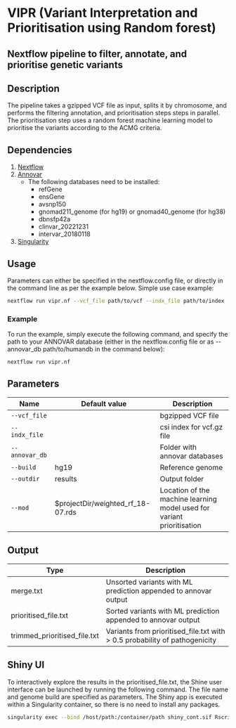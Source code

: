 # VIPR (Variant Interpretation and Prioritisation using Random forest) 

## Nextflow pipeline to filter, annotate, and prioritise genetic variants

## Description
The pipeline takes a gzipped VCF file as input, splits it by chromosome, and performs the filtering annotation, and prioritisation steps steps in parallel. The prioritisation step uses a random forest machine learning model to prioritise the variants according to the ACMG criteria.

## Dependencies
1. [Nextflow](https://www.nextflow.io)
2. [Annovar](http://annovar.openbioinformatics.org/en/latest/)
   - The following databases need to be installed:
        - refGene
        - ensGene
        - avsnp150
        - gnomad211_genome (for hg19) or gnomad40_genome (for hg38)
        - dbnsfp42a
        - clinvar_20221231
        - intervar_20180118 
3. [Singularity](https://docs.sylabs.io/guides/3.0/user-guide/index.html)

## Usage
Parameters can either be specified in the nextflow.config file, or directly in the command line as per the example below.
Simple use case example:
```bash
nextflow run vipr.nf --vcf_file path/to/vcf --indx_file path/to/index --build hg19 --annovar_db path/to/humandb --outdir path/to/output/directory
```
### Example 
To run the example, simply execute the following command, and specify the path to your ANNOVAR database (either in the nextflow.config file or as --annovar_db path/to/humandb in the command below):
```bash
nextflow run vipr.nf
```

## Parameters
| Name      | Default value | Description     |
|-----------|---------------|-----------------|
| `--vcf_file`    |    | bgzipped VCF file |
| `--indx_file`     |   | csi index for vcf.gz file |
| `--annovar_db`    |    |  Folder with annovar databases |
| `--build`    |  hg19 |  Reference genome |
| `--outdir` | results  |  Output folder |
| `--mod` | $projectDir/weighted_rf_18-07.rds  |  Location of the machine learning model used for variant prioritisation |

## Output
  | Type      | Description     |
  |-----------|---------------|
  | merge.txt      | Unsorted variants with ML prediction appended to annovar output |
  | prioritised_file.txt  | Sorted variants with ML prediction appended to annovar output |
  | trimmed_prioritised_file.txt  | Variants from prioritised_file.txt with > 0.5 probability of pathogenicity |

## Shiny UI
To interactively explore the results in the prioritised_file.txt, the Shine user interface can be launched by running the following command. The file name and genome build are specified as parameters. The Shiny app is executed within a Singularity container, so there is no need to install any packages.

```bash
singularity exec --bind /host/path:/container/path shiny_cont.sif Rscript -e 'shiny::runApp("/mnt/vp_4.R", launch.browser = TRUE)'
```
